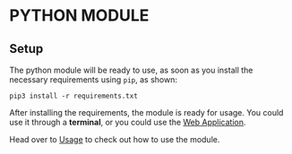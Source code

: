 # PYTHON MODULE

## Setup

The python module will be ready to use, as soon as you install the necessary requirements
using `pip`, as shown:

```shell script
pip3 install -r requirements.txt
```

After installing the requirements, the module is ready for usage.
You could use it through a **terminal**, or you could use the [Web Application](web-application.md).

Head over to [Usage](../documentation/usage.md) to check out how to use the module.